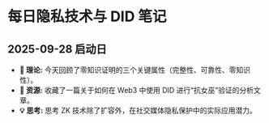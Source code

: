 # 每日隐私技术与 DID 笔记

## 2025-09-28 启动日

* **👻 理论:** 今天回顾了零知识证明的三个关键属性（完整性、可靠性、零知识性）。
* **🔗 资源:** 收藏了一篇关于如何在 Web3 中使用 DID 进行“抗女巫”验证的分析文章。
* **💡 思考:** 思考 ZK 技术除了扩容外，在社交媒体隐私保护中的实际应用潜力。
